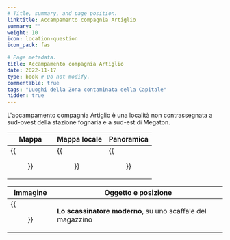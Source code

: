 ```yaml
---
# Title, summary, and page position.
linktitle: Accampamento compagnia Artiglio
summary: ""
weight: 10
icon: location-question
icon_pack: fas

# Page metadata.
title: Accampamento compagnia Artiglio
date: 2022-11-17
type: book # Do not modify.
commentable: true
tags: "Luoghi della Zona contaminata della Capitale"
hidden: true
---
```



L'accampamento compagnia Artiglio è una località non contrassegnata a sud-ovest della stazione fognaria e a sud-est di Megaton.

| Mappa                            | Mappa locale                         | Panoramica                   |
| -------------------------------- | ------------------------------------ | ---------------------------- |
| {{<figure src="fo3/Talon_Company_Camp_loc.webp">}} | {{<figure src="fo3/Talon_Company_camp_loc_map.webp">}} | {{<figure src="fo3/Talon_Company_camp.webp">}} |


| Immagine                                     | Oggetto e posizione                                                                                               |
| -------------------------------------------- | ----------------------------------------------------------------------------------------------------------------- |
| {{<figure src="fo3/Tumblers_Today_Talon_Company_camp.webp">}}  | **Lo scassinatore moderno**, su uno scaffale del magazzino |